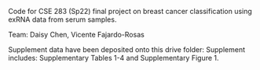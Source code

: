 Code for CSE 283 (Sp22) final project on breast cancer classification using exRNA data from serum samples.

Team: Daisy Chen, Vicente Fajardo-Rosas

Supplement data have been deposited onto this drive folder: <ADD FOLDER>
Supplement includes: Supplementary Tables 1-4 and Supplementary Figure 1.
